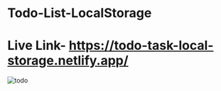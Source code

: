 # Todo-List-LocalStorage
# Live Link- https://todo-task-local-storage.netlify.app/
![todo](https://user-images.githubusercontent.com/74482130/210069674-6829c74f-f28b-4e27-ab44-3b687faea497.png)
